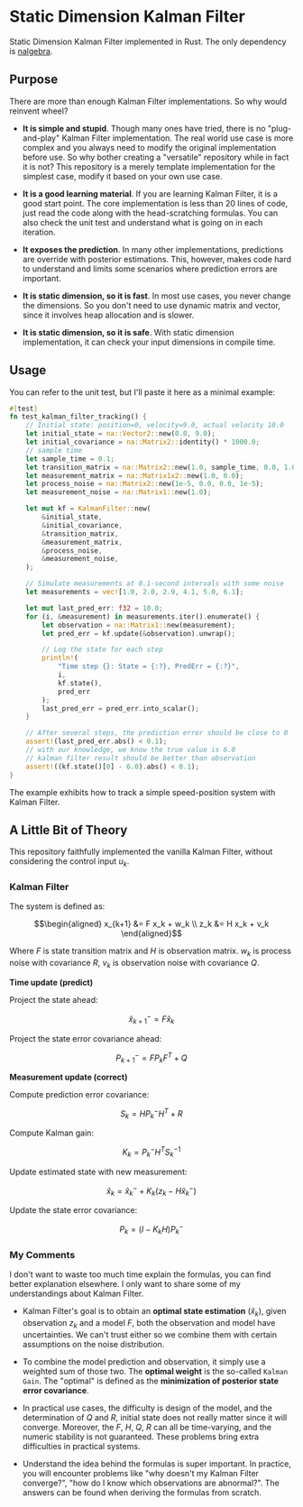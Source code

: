# Static Dimension Kalman Filter

Static Dimension Kalman Filter implemented in Rust. The only dependency is [nalgebra](https://github.com/dimforge/nalgebra).

## Purpose

There are more than enough Kalman Filter implementations. So why would reinvent wheel?

- **It is simple and stupid**. Though many ones have tried, there is no "plug-and-play" Kalman Filter implementation. The real world use case is more complex and you always need to modify the original implementation before use. So why bother creating a "versatile" repository while in fact it is not? This repository is a merely template implementation for the simplest case, modify it based on your own use case.

- **It is a good learning material**. If you are learning Kalman Filter, it is a good start point. The core implementation is less than 20 lines of code, just read the code along with the head-scratching formulas. You can also check the unit test and understand what is going on in each iteration.

- **It exposes the prediction**. In many other implementations, predictions are override with posterior estimations. This, however, makes code hard to understand and limits some scenarios where prediction errors are important.

- **It is static dimension, so it is fast**. In most use cases, you never change the dimensions. So you don't need to use dynamic matrix and vector, since it involves heap allocation and is slower.

- **It is static dimension, so it is safe**. With static dimension implementation, it can check your input dimensions in compile time.

## Usage

You can refer to the unit test, but I'll paste it here as a minimal example:

```rust
#[test]
fn test_kalman_filter_tracking() {
    // Initial state: position=0, velocity=9.0, actual velocity 10.0
    let initial_state = na::Vector2::new(0.0, 9.0);
    let initial_covariance = na::Matrix2::identity() * 1000.0;
    // sample time
    let sample_time = 0.1;
    let transition_matrix = na::Matrix2::new(1.0, sample_time, 0.0, 1.0);
    let measurement_matrix = na::Matrix1x2::new(1.0, 0.0);
    let process_noise = na::Matrix2::new(1e-5, 0.0, 0.0, 1e-5);
    let measurement_noise = na::Matrix1::new(1.0);

    let mut kf = KalmanFilter::new(
        &initial_state,
        &initial_covariance,
        &transition_matrix,
        &measurement_matrix,
        &process_noise,
        &measurement_noise,
    );

    // Simulate measurements at 0.1-second intervals with some noise
    let measurements = vec![1.0, 2.0, 2.9, 4.1, 5.0, 6.1];

    let mut last_pred_err: f32 = 10.0;
    for (i, &measurement) in measurements.iter().enumerate() {
        let observation = na::Matrix1::new(measurement);
        let pred_err = kf.update(&observation).unwrap();

        // Log the state for each step
        println!(
            "Time step {}: State = {:?}, PredErr = {:?}",
            i,
            kf.state(),
            pred_err
        );
        last_pred_err = pred_err.into_scalar();
    }

    // After several steps, the prediction error should be close to 0
    assert!(last_pred_err.abs() < 0.1);
    // with our knowledge, we know the true value is 6.0
    // kalman filter result should be better than observation
    assert!((kf.state()[0] - 6.0).abs() < 0.1);
}
```

The example exhibits how to track a simple speed-position system with Kalman Filter.

## A Little Bit of Theory

This repository faithfully implemented the vanilla Kalman Filter, without considering the control input $u_k$.

### Kalman Filter

The system is defined as:

$$\begin{aligned}
x_{k+1} &= F x_k + w_k \\
z_k &= H x_k + v_k
\end{aligned}$$

Where $F$ is state transition matrix and $H$ is observation matrix. $w_k$ is process noise with covariance $R$, $v_k$ is observation noise with covariance $Q$.

**Time update (predict)**

Project the state ahead:

$$ \hat{x}_{k+1}^- = F \hat{x}_{k} $$

Project the state error covariance ahead:

$$ P_{k+1}^- = F P_k F^T + Q $$

**Measurement update (correct)**

Compute prediction error covariance:

$$ S_k = H P_k^- H^T + R $$

Compute Kalman gain:

$$ K_k = P_k^- H^T S_k^{-1} $$

Update estimated state with new measurement:

$$ \hat{x}_k = \hat{x}_k^- + K_k(z_k - H\hat{x}_k^-) $$

Update the state error covariance:

$$ P_k = (I - K_k H) P_k^- $$


### My Comments

I don't want to waste too much time explain the formulas, you can find better explanation elsewhere. I only want to share some of my understandings about Kalman Filter.

- Kalman Filter's goal is to obtain an **optimal state estimation** ($\hat{x}_k$), given observation $z_k$ and a model $F$, both the observation and model have uncertainties. We can't trust either so we combine them with certain assumptions on the noise distribution.

- To combine the model prediction and observation, it simply use a weighted sum of those two. The **optimal weight** is the so-called `Kalman Gain`. The "optimal" is defined as the **minimization of posterior state error covariance**.

- In practical use cases, the difficulty is design of the model, and the determination of $Q$ and $R$, initial state does not really matter since it will converge. Moreover, the $F$, $H$, $Q$, $R$ can all be time-varying, and the numeric stability is not guaranteed. These problems bring extra difficulties in practical systems.

- Understand the idea behind the formulas is super important. In practice, you will encounter problems like "why doesn't my Kalman Filter converge?", "how do I know which observations are abnormal?". The answers can be found when deriving the formulas from scratch.
